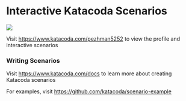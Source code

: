 # Interactive Katacoda Scenarios

[![](http://shields.katacoda.com/katacoda/pezhman5252/count.svg)](https://www.katacoda.com/pezhman5252 "Get your profile on Katacoda.com")

Visit https://www.katacoda.com/pezhman5252 to view the profile and interactive scenarios

### Writing Scenarios
Visit https://www.katacoda.com/docs to learn more about creating Katacoda scenarios

For examples, visit https://github.com/katacoda/scenario-example
